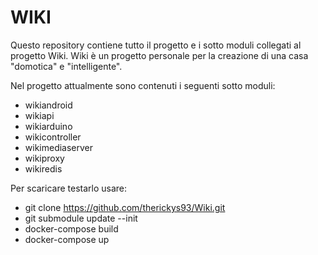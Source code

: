  # WIKI

 Questo repository contiene tutto il progetto e i sotto moduli collegati al progetto Wiki.
 Wiki è un progetto personale per la creazione di una casa "domotica" e "intelligente".

 Nel progetto attualmente sono contenuti i seguenti sotto moduli:
 - wikiandroid
 - wikiapi
 - wikiarduino
 - wikicontroller
 - wikimediaserver
 - wikiproxy
 - wikiredis

 Per scaricare testarlo usare:
 - git clone https://github.com/therickys93/Wiki.git
 - git submodule update --init
 - docker-compose build
 - docker-compose up